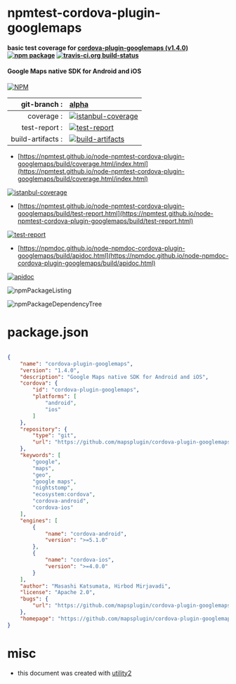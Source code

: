 # npmtest-cordova-plugin-googlemaps

#### basic test coverage for  [cordova-plugin-googlemaps (v1.4.0)](https://github.com/mapsplugin/cordova-plugin-googlemaps#readme)  [![npm package](https://img.shields.io/npm/v/npmtest-cordova-plugin-googlemaps.svg?style=flat-square)](https://www.npmjs.org/package/npmtest-cordova-plugin-googlemaps) [![travis-ci.org build-status](https://api.travis-ci.org/npmtest/node-npmtest-cordova-plugin-googlemaps.svg)](https://travis-ci.org/npmtest/node-npmtest-cordova-plugin-googlemaps)

#### Google Maps native SDK for Android and iOS

[![NPM](https://nodei.co/npm/cordova-plugin-googlemaps.png?downloads=true&downloadRank=true&stars=true)](https://www.npmjs.com/package/cordova-plugin-googlemaps)

| git-branch : | [alpha](https://github.com/npmtest/node-npmtest-cordova-plugin-googlemaps/tree/alpha)|
|--:|:--|
| coverage : | [![istanbul-coverage](https://npmtest.github.io/node-npmtest-cordova-plugin-googlemaps/build/coverage.badge.svg)](https://npmtest.github.io/node-npmtest-cordova-plugin-googlemaps/build/coverage.html/index.html)|
| test-report : | [![test-report](https://npmtest.github.io/node-npmtest-cordova-plugin-googlemaps/build/test-report.badge.svg)](https://npmtest.github.io/node-npmtest-cordova-plugin-googlemaps/build/test-report.html)|
| build-artifacts : | [![build-artifacts](https://npmtest.github.io/node-npmtest-cordova-plugin-googlemaps/glyphicons_144_folder_open.png)](https://github.com/npmtest/node-npmtest-cordova-plugin-googlemaps/tree/gh-pages/build)|

- [https://npmtest.github.io/node-npmtest-cordova-plugin-googlemaps/build/coverage.html/index.html](https://npmtest.github.io/node-npmtest-cordova-plugin-googlemaps/build/coverage.html/index.html)

[![istanbul-coverage](https://npmtest.github.io/node-npmtest-cordova-plugin-googlemaps/build/screenCapture.buildCi.browser.%252Ftmp%252Fbuild%252Fcoverage.lib.html.png)](https://npmtest.github.io/node-npmtest-cordova-plugin-googlemaps/build/coverage.html/index.html)

- [https://npmtest.github.io/node-npmtest-cordova-plugin-googlemaps/build/test-report.html](https://npmtest.github.io/node-npmtest-cordova-plugin-googlemaps/build/test-report.html)

[![test-report](https://npmtest.github.io/node-npmtest-cordova-plugin-googlemaps/build/screenCapture.buildCi.browser.%252Ftmp%252Fbuild%252Ftest-report.html.png)](https://npmtest.github.io/node-npmtest-cordova-plugin-googlemaps/build/test-report.html)

- [https://npmdoc.github.io/node-npmdoc-cordova-plugin-googlemaps/build/apidoc.html](https://npmdoc.github.io/node-npmdoc-cordova-plugin-googlemaps/build/apidoc.html)

[![apidoc](https://npmdoc.github.io/node-npmdoc-cordova-plugin-googlemaps/build/screenCapture.buildCi.browser.%252Ftmp%252Fbuild%252Fapidoc.html.png)](https://npmdoc.github.io/node-npmdoc-cordova-plugin-googlemaps/build/apidoc.html)

![npmPackageListing](https://npmtest.github.io/node-npmtest-cordova-plugin-googlemaps/build/screenCapture.npmPackageListing.svg)

![npmPackageDependencyTree](https://npmtest.github.io/node-npmtest-cordova-plugin-googlemaps/build/screenCapture.npmPackageDependencyTree.svg)



# package.json

```json

{
    "name": "cordova-plugin-googlemaps",
    "version": "1.4.0",
    "description": "Google Maps native SDK for Android and iOS",
    "cordova": {
        "id": "cordova-plugin-googlemaps",
        "platforms": [
            "android",
            "ios"
        ]
    },
    "repository": {
        "type": "git",
        "url": "https://github.com/mapsplugin/cordova-plugin-googlemaps.git"
    },
    "keywords": [
        "google",
        "maps",
        "geo",
        "google maps",
        "nightstomp",
        "ecosystem:cordova",
        "cordova-android",
        "cordova-ios"
    ],
    "engines": [
        {
            "name": "cordova-android",
            "version": ">=5.1.0"
        },
        {
            "name": "cordova-ios",
            "version": ">=4.0.0"
        }
    ],
    "author": "Masashi Katsumata, Hirbod Mirjavadi",
    "license": "Apache 2.0",
    "bugs": {
        "url": "https://github.com/mapsplugin/cordova-plugin-googlemaps/issues"
    },
    "homepage": "https://github.com/mapsplugin/cordova-plugin-googlemaps#readme"
}
```



# misc
- this document was created with [utility2](https://github.com/kaizhu256/node-utility2)
